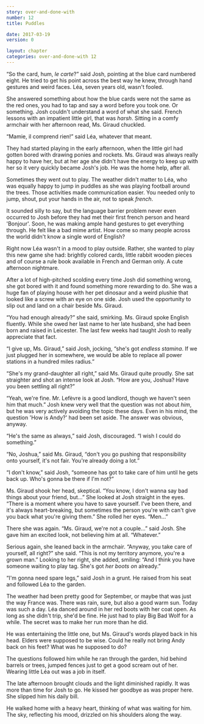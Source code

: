 ```yaml
---
story: over-and-done-with
number: 12
title: Puddles

date: 2017-03-19
version: 0

layout: chapter
categories: over-and-done-with 12
---
```

“So the card, hum, *le carte*?” said Josh, pointing at the blue card numbered eight. He tried to get his point across the best way he knew, through hand gestures and weird faces. Léa, seven years old, wasn't fooled.

She answered something about how the blue cards were not the same as the red ones, you had to tap and say a word before you took one. Or something. Josh couldn't understand a word of what she said. French lessons with an impatient little girl, that was *harsh*. Sitting in a comfy armchair with her afternoon read, Ms. Giraud chuckled.

“Mamie, il comprend rien!” said Léa, whatever that meant.

They had started playing in the early afternoon, when the little girl had gotten bored with drawing ponies and rockets. Ms. Giraud was always really happy to have her, but at her age she didn't have the energy to keep up with her so it very quickly became Josh's job. He was the home help, after all.

Sometimes they went out to play. The weather didn't matter to Léa, who was equally happy to jump in puddles as she was playing football around the trees. Those activities made communication easier. You needed only to jump, shout, put your hands in the air, not to speak *french*.

It sounded silly to say, but the language barrier problem never even occurred to Josh before they had met their first french person and heard 'Bonjour'. Soon, he was making ample hand gestures to get everything through. He felt like a bad mime artist. How come so many people across the world didn't know a single word of English?

Right now Léa wasn't in a mood to play outside. Rather, she wanted to play this new game she had: brightly colored cards, little rabbit wooden pieces and of course a rule book available in French and German only. A cute afternoon nightmare.

After a lot of high-pitched scolding every time Josh did something wrong, she got bored with it and found something more rewarding to do. She was a huge fan of playing house with her pet dinosaur and a weird plushie that looked like a screw with an eye on one side. Josh used the opportunity to slip out and land on a chair beside Ms. Giraud.

“You had enough already?” she said, smirking. Ms. Giraud spoke English fluently. While she owed her last name to her late husband, she had been born and raised in Leicester. The last few weeks had taught Josh to really appreciate that fact.

“I give up, Ms. Giraud,” said Josh, jocking, “she's got *endless stamina*. If we just plugged her in somewhere, we would be able to replace all power stations in a hundred miles radius.”

“She's my grand-daughter all right,” said Ms. Giraud quite proudly. She sat straighter and shot an intense look at Josh. “How are you, Joshua? Have you been settling all right?”

“Yeah, we're fine. Mr. Lefèvre is a good landlord, though we haven't seen him that much.” Josh knew very well that the question was not about *him*, but he was very actively avoiding the topic these days. Even in his mind, the question 'How is Andy?' had been set aside. The answer was obvious, anyway.

“He's the same as always,” said Josh, discouraged. “I wish I could do something.”

“No, Joshua,” said Ms. Giraud, “don't you go pushing that responsibility onto yourself, it's not fair. You're already doing a lot.”

“I don't know,” said Josh, “someone has got to take care of him until he gets back up. Who's gonna be there if I'm not?”

Ms. Giraud shook her head, skeptical. “You know, I don't wanna say bad things about your friend, but…” She looked at Josh straight in the eyes. “There is a moment where you have to save yourself. I've been there, and it's always heart-breaking, but sometimes the person you're with can't give you back what you're giving them.” She rolled her eyes. “Men…”

There she was again. “Ms. Giraud, we're not a couple…” said Josh. She gave him an excited look, not believing him at all. “Whatever.”

Serious again, she leaned back in the armchair. “Anyway, you take care of yourself, all right?” she said. “This is not my territory anymore, you're a grown man.” Looking to her right, she added, smiling: “And I think you have someone waiting to play tag. She's got *her boots on* already.”

“I'm gonna need spare legs,” said Josh in a grunt. He raised from his seat and followed Léa to the garden.

The weather had been pretty good for September, or maybe that was just the way France was. There was rain, sure, but also a good warm sun. Today was such a day. Léa danced around in her red boots with her coat open. As long as she didn't trip, she'd be fine. He just had to play Big Bad Wolf for a while. The secret was to make her run more than he did.

He was entertaining the little one, but Ms. Giraud's words played back in his head. Elders were supposed to be wise. Could he really not bring Andy back on his feet? What was he supposed to do?

The questions followed him while he ran through the garden, hid behind barrels or trees, jumped fences just to get a good scream out of her. Wearing little Léa out was a job in itself.

The late afternoon brought clouds and the light diminished rapidly. It was more than time for Josh to go. He kissed her goodbye as was proper here. She slipped him his daily bill.

He walked home with a heavy heart, thinking of what was waiting for him. The sky, reflecting his mood, drizzled on his shoulders along the way.
